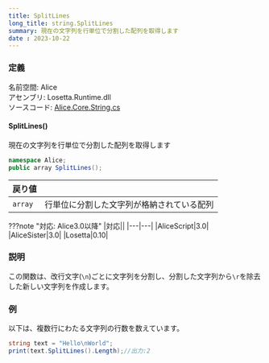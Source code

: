 ```yaml
---
title: SplitLines
long_title: string.SplitLines
summary: 現在の文字列を行単位で分割した配列を取得します
date : 2023-10-22
---
```


### 定義
名前空間: Alice<br/>
アセンブリ: Losetta.Runtime.dll<br/>
ソースコード: [Alice.Core.String.cs](https://github.com/WSOFT-Project/Losetta/blob/master/Losetta.Runtime/Core/Extension/Alice.Core.String.cs)

#### SplitLines()

現在の文字列を行単位で分割した配列を取得します

```cs title="AliceScript"
namespace Alice;
public array SplitLines();
```

|戻り値| |
|-|-|
|`array`|行単位に分割した文字列が格納されている配列|

???note "対応: Alice3.0以降"
    |対応||
    |---|---|
    |AliceScript|3.0|
    |AliceSister|3.0|
    |Losetta|0.10|

### 説明
この関数は、改行文字(`\n`)ごとに文字列を分割し、分割した文字列から`\r`を除去した新しい文字列を作成します。

### 例
以下は、複数行にわたる文字列の行数を数えています。

```cs title="AliceScript"
string text = "Hello\nWorld";
print(text.SplitLines().Length);//出力:2
```
